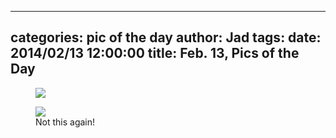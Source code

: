 
---
categories: pic of the day
author: Jad
tags: 
date: 2014/02/13 12:00:00
title: Feb. 13, Pics of the Day 
---
<figure>
<img src="/img/2014/02/13/img_1996_large.jpg" />
<figcaption></figcaption>
</figure>

<figure>
<img src="/img/2014/02/13/img_7082_large.jpg" />
<figcaption>Not this again!</figcaption>
</figure>

